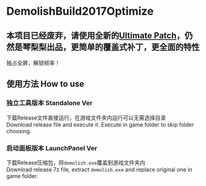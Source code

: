 # DemolishBuild2017Optimize
## 本项目已经废弃，请使用全新的[Ultimate Patch](https://www.pcgamingwiki.com/wiki/Demolish_%26_Build_2017#Ultimate_Patch)，仍然是琴梨梨出品，更简单的覆盖式补丁，更全面的特性

独占全屏，解锁帧率！  
## 使用方法 How to use  
### 独立工具版本 Standalone Ver
下载Release文件直接运行，在游戏文件夹内运行可以无需选择目录  
Download release file and execute it. Execute in game folder to skip folder choosing.
### 启动面板版本 LaunchPanel Ver  
下载Release压缩包，将`demolish.exe`覆盖到游戏文件夹内  
Download release 7z file, extract `demolish.exe` and replace original one in game folder.  
